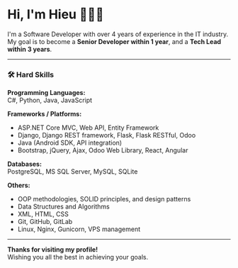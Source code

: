 # Hi, I'm Hieu 👨🏻‍💻

<!-- <img src="images/cover_profile.jpg" height="518px"> -->

I'm a Software Developer with over 4 years of experience in the IT industry.  
My goal is to become a **Senior Developer within 1 year**, and a **Tech Lead within 3 years**.

---

### 🛠️ Hard Skills

**Programming Languages:**  
C#, Python, Java, JavaScript

**Frameworks / Platforms:**  
- ASP.NET Core MVC, Web API, Entity Framework  
- Django, Django REST framework, Flask, Flask RESTful, Odoo  
- Java (Android SDK, API integration)  
- Bootstrap, jQuery, Ajax, Odoo Web Library, React, Angular

**Databases:**  
PostgreSQL, MS SQL Server, MySQL, SQLite

**Others:**  
- OOP methodologies, SOLID principles, and design patterns  
- Data Structures and Algorithms  
- XML, HTML, CSS  
- Git, GitHub, GitLab  
- Linux, Nginx, Gunicorn, VPS management

---

**Thanks for visiting my profile!**  
Wishing you all the best in achieving your goals.

